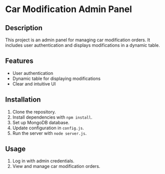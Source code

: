 # Car Modification Admin Panel

## Description
This project is an admin panel for managing car modification orders. It includes user authentication and displays modifications in a dynamic table.

## Features
- User authentication
- Dynamic table for displaying modifications
- Clear and intuitive UI

## Installation
1. Clone the repository.
2. Install dependencies with `npm install`.
3. Set up MongoDB database.
4. Update configuration in `config.js`.
5. Run the server with `node server.js`.

## Usage
1. Log in with admin credentials.
2. View and manage car modification orders.
